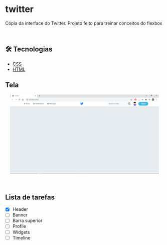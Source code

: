 # twitter

<!--- Descrição do Projeto-->
<p align="left">Cópia da interface do Twitter. Projeto feito para treinar conceitos do flexbox </p>
<br />

## 🛠 Tecnologias

- [CSS](https://developer.mozilla.org/pt-BR/docs/Web/CSS)
- [HTML](https://developer.mozilla.org/pt-BR/docs/Web/HTML)
  <br />

## Tela

<p align="center" >
<img src="Tela.png" alt="tela" width="475"/> 
</p>
<br />

## Lista de tarefas

- [x] Header
- [ ] Banner
- [ ] Barra superior
- [ ] Profile
- [ ] Widgets
- [ ] Timeline
